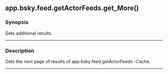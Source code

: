 app.bsky.feed.getActorFeeds.get_More()
--------------------------------------




### Synopsis
Gets additional results.



---


### Description

Gets the next page of results of app.bsky.feed.getActorFeeds -Cache.



---
